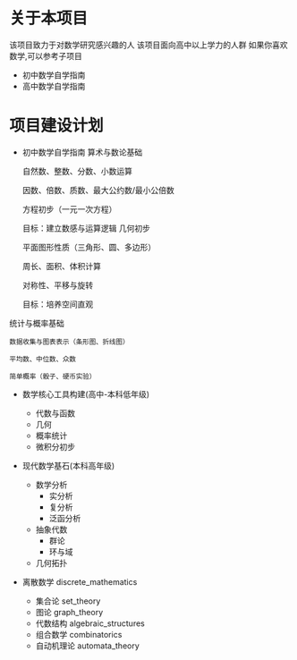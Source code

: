 <!--
 * @Author: chinesehamburger 2576226012@qq.com
 * @Date: 2025-03-20 23:53:31
 * @LastEditors: chinesehamburger 2576226012@qq.com
 * @LastEditTime: 2025-03-21 00:04:37
 * @FilePath: \CHMath-wiki\docs\intro\about.md
 * @Description: 这是默认设置,请设置`customMade`, 打开koroFileHeader查看配置 进行设置: https://github.com/OBKoro1/koro1FileHeader/wiki/%E9%85%8D%E7%BD%AE
-->
# 关于本项目

该项目致力于对数学研究感兴趣的人
该项目面向高中以上学力的人群
如果你喜欢数学,可以参考子项目
- 初中数学自学指南
- 高中数学自学指南

# 项目建设计划

- 初中数学自学指南
  算术与数论基础

    自然数、整数、分数、小数运算

    因数、倍数、质数、最大公约数/最小公倍数

    方程初步（一元一次方程）

    目标：建立数感与运算逻辑
	几何初步

    平面图形性质（三角形、圆、多边形）

    周长、面积、体积计算

    对称性、平移与旋转

    目标：培养空间直观

统计与概率基础

    数据收集与图表表示（条形图、折线图）

    平均数、中位数、众数

    简单概率（骰子、硬币实验）

- 数学核心工具构建(高中-本科低年级)
  - 代数与函数
  - 几何
  - 概率统计
  - 微积分初步

- 现代数学基石(本科高年级)
  - 数学分析
    - 实分析
    - 复分析
    - 泛函分析
  - 抽象代数
    - 群论
    - 环与域
  - 几何拓扑

- 离散数学 discrete_mathematics
  - 集合论 set_theory
  - 图论 graph_theory
  - 代数结构 algebraic_structures
  - 组合数学 combinatorics
  - 自动机理论 automata_theory